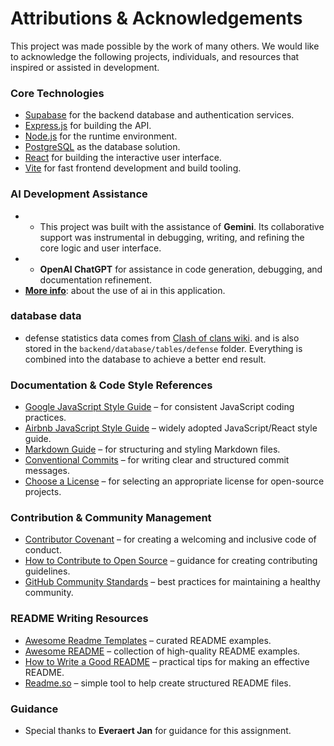 # Attributions & Acknowledgements

This project was made possible by the work of many others. We would like to acknowledge the following projects, individuals, and resources that inspired or assisted in development.

### Core Technologies

* [Supabase](https://supabase.com/) for the backend database and authentication services.
* [Express.js](https://expressjs.com/) for building the API.
* [Node.js](https://nodejs.org/) for the runtime environment.
* [PostgreSQL](https://www.postgresql.org/) as the database solution.
* [React](https://react.dev/) for building the interactive user interface.
* [Vite](https://vitejs.dev/) for fast frontend development and build tooling.

### AI Development Assistance

- * This project was built with the assistance of **Gemini**. Its collaborative support was instrumental in debugging, writing, and refining the core logic and user interface.
- * **OpenAI ChatGPT** for assistance in code generation, debugging, and documentation refinement.
- **[More info](./docs/USE_OF_AI.md)**: about the use of ai in this application.

### database data

* defense statistics data comes from [Clash of clans wiki](https://clashofclans.fandom.com/wiki/Defensive_Buildings/Home_Village). and is also stored in the `backend/database/tables/defense` folder. Everything is combined into the database to achieve a better end result.


### Documentation & Code Style References

* [Google JavaScript Style Guide](https://google.github.io/styleguide/jsguide.html) – for consistent JavaScript coding practices.
* [Airbnb JavaScript Style Guide](https://github.com/airbnb/javascript) – widely adopted JavaScript/React style guide.
* [Markdown Guide](https://www.markdownguide.org/) – for structuring and styling Markdown files.
* [Conventional Commits](https://www.conventionalcommits.org/en/v1.0.0/) – for writing clear and structured commit messages.
* [Choose a License](https://choosealicense.com/) – for selecting an appropriate license for open-source projects.

### Contribution & Community Management

* [Contributor Covenant](https://www.contributor-covenant.org/) – for creating a welcoming and inclusive code of conduct.
* [How to Contribute to Open Source](https://opensource.guide/how-to-contribute/) – guidance for creating contributing guidelines.
* [GitHub Community Standards](https://docs.github.com/en/site-policy/github-terms/github-community-guidelines) – best practices for maintaining a healthy community.

### README Writing Resources

* [Awesome Readme Templates](https://awesomeopensource.com/project/elangosundar/awesome-README-templates) – curated README examples.
* [Awesome README](https://github.com/matiassingers/awesome-readme) – collection of high-quality README examples.
* [How to Write a Good README](https://bulldogjob.com/news/449-how-to-write-a-good-readme-for-your-github-project) – practical tips for making an effective README.
* [Readme.so](https://readme.so/) – simple tool to help create structured README files.

### Guidance

* Special thanks to **Everaert Jan** for guidance for this assignment.